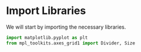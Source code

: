 # Import Libraries

We will start by importing the necessary libraries.

```python
import matplotlib.pyplot as plt
from mpl_toolkits.axes_grid1 import Divider, Size
```
